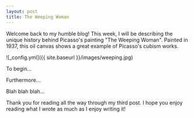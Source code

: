 ```yaml
---
layout: post
title: The Weeping Woman
---
```


Welcome back to my humble blog! This week, I will be describing the unique history behind Picasso's painting "The Weeping Woman". Painted in 1937, this oil canvas shows a great example of Picasso's cubism works.

![_config.yml]({{ site.baseurl }}/images/weeping.jpg)

To begin...

Furthermore...

Blah blah blah...


Thank you for reading all the way through my third post. I hope you enjoy reading what I wrote as much as I enjoy writing it!